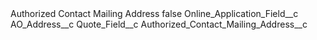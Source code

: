 <?xml version="1.0" encoding="UTF-8"?>
<CustomMetadata xmlns="http://soap.sforce.com/2006/04/metadata" xmlns:xsi="http://www.w3.org/2001/XMLSchema-instance" xmlns:xsd="http://www.w3.org/2001/XMLSchema">
    <label>Authorized Contact Mailing Address</label>
    <protected>false</protected>
    <values>
        <field>Online_Application_Field__c</field>
        <value xsi:type="xsd:string">AO_Address__c</value>
    </values>
    <values>
        <field>Quote_Field__c</field>
        <value xsi:type="xsd:string">Authorized_Contact_Mailing_Address__c</value>
    </values>
</CustomMetadata>
